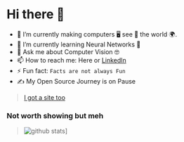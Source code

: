 # Hi there 👋

- 🔭 I’m currently making computers 🖥️ see 👀 the world 🌍.
- 🌱 I’m currently learning Neural Networks 🧠
- 💬 Ask me about Computer Vision 🤓
- 📫 How to reach me: Here or [LinkedIn](https://www.linkedin.com/in/mohanen)
- ⚡ Fun fact: `Facts are not always Fun` 
- ✍️ My Open Source Journey is on Pause

> [I got a site too](https://mohanen.github.io)

### Not worth showing but meh
> ![github stats](https://github-readme-stats.vercel.app/api?username=mohanen)]
